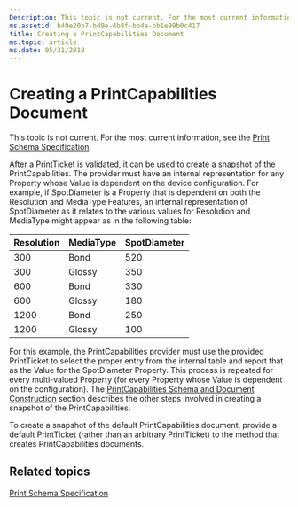 ```yaml
---
Description: This topic is not current. For the most current information, see the Print Schema Specification.
ms.assetid: b49e20b7-bd9e-4b8f-bb4a-bb1e99b0c417
title: Creating a PrintCapabilities Document
ms.topic: article
ms.date: 05/31/2018
---
```


# Creating a PrintCapabilities Document

This topic is not current. For the most current information, see the [Print Schema Specification](https://go.microsoft.com/?linkid=7141496).

After a PrintTicket is validated, it can be used to create a snapshot of the PrintCapabilities. The provider must have an internal representation for any Property whose Value is dependent on the device configuration. For example, if SpotDiameter is a Property that is dependent on both the Resolution and MediaType Features, an internal representation of SpotDiameter as it relates to the various values for Resolution and MediaType might appear as in the following table:



| Resolution      | MediaType         | SpotDiameter   |
|-----------------|-------------------|----------------|
| 300<br/>  | Bond<br/>   | 520<br/> |
| 300<br/>  | Glossy<br/> | 350<br/> |
| 600<br/>  | Bond<br/>   | 330<br/> |
| 600<br/>  | Glossy<br/> | 180<br/> |
| 1200<br/> | Bond<br/>   | 250<br/> |
| 1200<br/> | Glossy<br/> | 100<br/> |



 

For this example, the PrintCapabilities provider must use the provided PrintTicket to select the proper entry from the internal table and report that as the Value for the SpotDiameter Property. This process is repeated for every multi-valued Property (for every Property whose Value is dependent on the configuration). The [PrintCapabilities Schema and Document Construction](printcapabilities-schema-and-document-construction.md) section describes the other steps involved in creating a snapshot of the PrintCapabilities.

To create a snapshot of the default PrintCapabilities document, provide a default PrintTicket (rather than an arbitrary PrintTicket) to the method that creates PrintCapabilities documents.

## Related topics

<dl> <dt>

[Print Schema Specification](https://go.microsoft.com/?linkid=7141496)
</dt> </dl>

 

 




